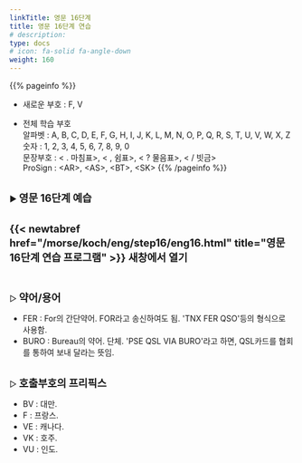 ```yaml
---
linkTitle: 영문 16단계
title: 영문 16단계 연습
# description: 
type: docs
# icon: fa-solid fa-angle-down
weight: 160
---
```


{{% pageinfo %}}

* 새로운 부호 : F, V

* 전체 학습 부호<br>
알파벳 : A, B, C, D, E, F, G, H, I, J, K, L, M, N, O, P, Q, R, S, T, U, V, W, X, Z<br>
숫자 : 1, 2, 3, 4, 5, 6, 7, 8, 9, 0<br>
문장부호 : < . 마침표>, < , 쉼표>, < ? 물음표>, < / 빗금><br>
ProSign : &lt;AR&gt;, &lt;AS&gt;, &lt;BT&gt;, &lt;SK&gt;
{{% /pageinfo %}}

<br>
▶ <b><span style="font-size:130%">영문 16단계 예습</span></b>
<br><br>

<b><span style="font-size:130%">{{< newtabref href="/morse/koch/eng/step16/eng16.html" title="영문 16단계 연습 프로그램" >}} 새창에서 열기</span></b>

<br>

▷ <b><span style="font-size:130%">약어/용어</span></b>
- FER : For의 간단약어. FOR라고 송신하여도 됨. 'TNX FER QSO'등의 형식으로 사용함.
- BURO : Bureau의 약어. 단체. 'PSE QSL VIA BURO'라고 하면, QSL카드를 협회를 통하여 보내 달라는 뜻임.
<br><br>

▷ <b><span style="font-size:130%">호출부호의 프리픽스</span></b>
- BV : 대만.
- F : 프랑스.
- VE : 캐나다.
- VK : 호주.
- VU : 인도.
